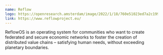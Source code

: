 ```yaml
---
name: Reflow
logo: https://openresearch.amsterdam/image/2022/1/18/760e51023ed7a2c19958fd31006d6e01b6c778fc.png%28mediaclass-landscape-.747a6d7db92d8047c72b69ceaf28ab759523e2f1%29.jpg
link: https://www.reflowproject.eu/
---
```

ReflowOS is an operating system for communities who want to create federated and secure economic networks to foster the creation of distributed value chains – satisfying human needs, without exceeding planetary boundaries.




